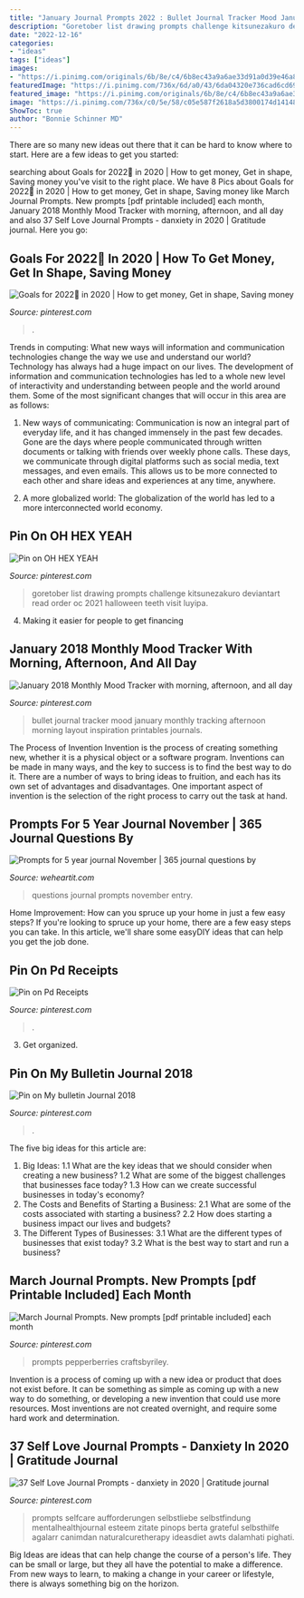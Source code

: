 ```yaml
---
title: "January Journal Prompts 2022 : Bullet Journal Tracker Mood January Monthly Tracking Afternoon Morning Layout Inspiration Printables Journals"
description: "Goretober list drawing prompts challenge kitsunezakuro deviantart read order oc 2021 halloween teeth visit luyipa"
date: "2022-12-16"
categories:
- "ideas"
tags: ["ideas"]
images:
- "https://i.pinimg.com/originals/6b/8e/c4/6b8ec43a9a6ae33d91a0d39e46a8bef6.png"
featuredImage: "https://i.pinimg.com/736x/6d/a0/43/6da04320e736cad6cd69bfc2546cb3f7.jpg"
featured_image: "https://i.pinimg.com/originals/6b/8e/c4/6b8ec43a9a6ae33d91a0d39e46a8bef6.png"
image: "https://i.pinimg.com/736x/c0/5e/58/c05e587f2618a5d3800174d14148148d.jpg"
ShowToc: true
author: "Bonnie Schinner MD"
---
```



There are so many new ideas out there that it can be hard to know where to start. Here are a few ideas to get you started: 

	

		
searching about Goals for 2022🥰 in 2020 | How to get money, Get in shape, Saving money you've visit to the right place. We have 8 Pics about Goals for 2022🥰 in 2020 | How to get money, Get in shape, Saving money like March Journal Prompts. New prompts [pdf printable included] each month, January 2018 Monthly Mood Tracker with morning, afternoon, and all day and also 37 Self Love Journal Prompts - danxiety in 2020 | Gratitude journal. Here you go:
		
    
## Goals For 2022🥰 In 2020 | How To Get Money, Get In Shape, Saving Money

<img loading=lazy src="https://i.pinimg.com/originals/6b/8e/c4/6b8ec43a9a6ae33d91a0d39e46a8bef6.png" onerror="this.onerror=null;this.src='https://tse2.mm.bing.net/th?id=OIP.MZA11RzAa98GMyhxXeO6QAHaNL&amp;pid=15.1';" alt="Goals for 2022🥰 in 2020 | How to get money, Get in shape, Saving money">

_Source: pinterest.com_

>. 

	

Trends in computing: What new ways will information and communication technologies change the way we use and understand our world?
Technology has always had a huge impact on our lives. The development of information and communication technologies has led to a whole new level of interactivity and understanding between people and the world around them. Some of the most significant changes that will occur in this area are as follows:
1) New ways of communicating: Communication is now an integral part of everyday life, and it has changed immensely in the past few decades. Gone are the days where people communicated through written documents or talking with friends over weekly phone calls. These days, we communicate through digital platforms such as social media, text messages, and even emails. This allows us to be more connected to each other and share ideas and experiences at any time, anywhere.

2) A more globalized world: The globalization of the world has led to a more interconnected world economy.

    
## Pin On OH HEX YEAH

<img loading=lazy src="https://i.pinimg.com/736x/c0/5e/58/c05e587f2618a5d3800174d14148148d.jpg" onerror="this.onerror=null;this.src='https://tse1.mm.bing.net/th?id=OIP.WX2n_o_RkQT-gXTIdcKS8AHaLZ&amp;pid=15.1';" alt="Pin on OH HEX YEAH">

_Source: pinterest.com_

>goretober list drawing prompts challenge kitsunezakuro deviantart read order oc 2021 halloween teeth visit luyipa. 

	

4. Making it easier for people to get financing 

    
## January 2018 Monthly Mood Tracker With Morning, Afternoon, And All Day

<img loading=lazy src="https://i.pinimg.com/736x/82/43/6f/82436fe5759e5f91c0435dc8786269ad.jpg" onerror="this.onerror=null;this.src='https://tse4.mm.bing.net/th?id=OIP.LoBnLCfXr_6edfYpoS5q4wHaNL&amp;pid=15.1';" alt="January 2018 Monthly Mood Tracker with morning, afternoon, and all day">

_Source: pinterest.com_

>bullet journal tracker mood january monthly tracking afternoon morning layout inspiration printables journals. 

	

The Process of Invention
Invention is the process of creating something new, whether it is a physical object or a software program. Inventions can be made in many ways, and the key to success is to find the best way to do it. There are a number of ways to bring ideas to fruition, and each has its own set of advantages and disadvantages. One important aspect of invention is the selection of the right process to carry out the task at hand.

    
## Prompts For 5 Year Journal November | 365 Journal Questions By

<img loading=lazy src="http://data.whicdn.com/images/85975180/original.jpg" onerror="this.onerror=null;this.src='https://tse2.mm.bing.net/th?id=OIP.xDubDWrezsrZJ_lb0vs4jQHaJl&amp;pid=15.1';" alt="Prompts for 5 year journal November | 365 journal questions by">

_Source: weheartit.com_

>questions journal prompts november entry. 

	

Home Improvement: How can you spruce up your home in just a few easy steps?
If you're looking to spruce up your home, there are a few easy steps you can take. In this article, we'll share some easyDIY ideas that can help you get the job done.

    
## Pin On Pd Receipts

<img loading=lazy src="https://i.pinimg.com/736x/6d/a0/43/6da04320e736cad6cd69bfc2546cb3f7.jpg" onerror="this.onerror=null;this.src='https://tse1.mm.bing.net/th?id=OIP.3FqF1jMcAvIHCzMh4JPthQHaJ3&amp;pid=15.1';" alt="Pin on Pd Receipts">

_Source: pinterest.com_

>. 

	

3. Get organized.

    
## Pin On My Bulletin Journal 2018

<img loading=lazy src="https://i.pinimg.com/736x/46/9d/22/469d22b772167eabb0e83bf4625fc91b.jpg" onerror="this.onerror=null;this.src='https://tse1.mm.bing.net/th?id=OIP.Abz3KGVlZeQ7nfGTo8213QHaJ3&amp;pid=15.1';" alt="Pin on My bulletin Journal 2018">

_Source: pinterest.com_

>. 

	

The five big ideas for this article are:
1. Big Ideas: 
1.1 What are the key ideas that we should consider when creating a new business? 
1.2 What are some of the biggest challenges that businesses face today? 
1.3 How can we create successful businesses in today's economy? 
2. The Costs and Benefits of Starting a Business: 
2.1 What are some of the costs associated with starting a business? 
2.2 How does starting a business impact our lives and budgets? 
3. The Different Types of Businesses: 
3.1 What are the different types of businesses that exist today? 
3.2 What is the best way to start and run a business?

    
## March Journal Prompts. New Prompts [pdf Printable Included] Each Month

<img loading=lazy src="https://i.pinimg.com/originals/8a/a4/04/8aa404f9bb680c49dc07a0ff26ea55d2.png" onerror="this.onerror=null;this.src='https://tse2.mm.bing.net/th?id=OIP.z5A1Xdf8bkVnKChlC8ow2AHaJl&amp;pid=15.1';" alt="March Journal Prompts. New prompts [pdf printable included] each month">

_Source: pinterest.com_

>prompts pepperberries craftsbyriley. 

	

Invention is a process of coming up with a new idea or product that does not exist before. It can be something as simple as coming up with a new way to do something, or developing a new invention that could use more resources. Most inventions are not created overnight, and require some hard work and determination.

    
## 37 Self Love Journal Prompts - Danxiety In 2020 | Gratitude Journal

<img loading=lazy src="https://i.pinimg.com/originals/31/6b/1f/316b1f8ec575722486326ce8187b62a4.jpg" onerror="this.onerror=null;this.src='https://tse3.mm.bing.net/th?id=OIP.CUu5tfGODBIDs8WK5ZfN5wHaPj&amp;pid=15.1';" alt="37 Self Love Journal Prompts - danxiety in 2020 | Gratitude journal">

_Source: pinterest.com_

>prompts selfcare aufforderungen selbstliebe selbstfindung mentalhealthjournal esteem zitate pinops berta grateful selbsthilfe agalarr canimdan naturalcuretherapy ideasdiet awts dalamhati pighati. 

	

Big Ideas are ideas that can help change the course of a person's life. They can be small or large, but they all have the potential to make a difference. From new ways to learn, to making a change in your career or lifestyle, there is always something big on the horizon.

